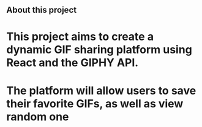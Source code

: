 <!-- ABOUT THE PROJECT -->

## About this project
# This project aims to  create a dynamic GIF sharing platform using React and the GIPHY API. 
# The platform will allow users to save their favorite GIFs, as well as view random one




